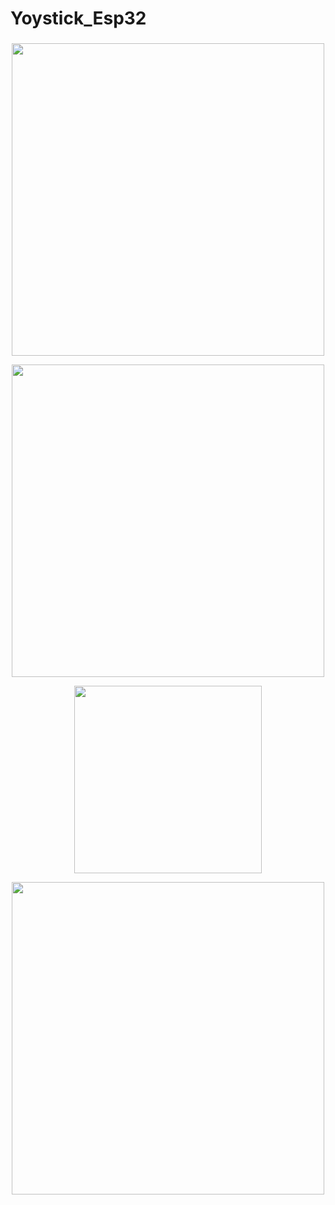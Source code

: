 # Yoystick_Esp32
### 
<p align="center">
  <img src="https://github.com/Trongnguyen004/Yoystick_Esp32/assets/137270832/705a848b-7723-492b-9d96-55c484137a07"  width="500">
</p>


<p align="center">
  <img src="https://github.com/Trongnguyen004/Yoystick_Esp32/assets/137270832/70095165-19d5-4a5e-9133-0f66a883bc5e"  width="500">
</p>



<p align="center">
  <img src="https://github.com/Trongnguyen004/Yoystick_Esp32/assets/137270832/501d87df-ccd2-45fa-85be-3063181288e9"  width="300">
</p>


<p align="center">
  <img src="https://github.com/Trongnguyen004/Yoystick_Esp32/assets/137270832/33f82fae-8a4b-4dd5-9a90-5242ded59f46"  width="500">
</p>

